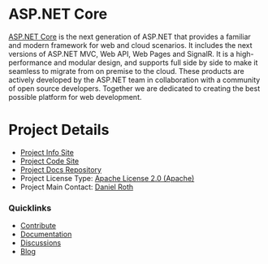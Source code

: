 # ASP.NET Core

[ASP.NET Core](https://www.asp.net/core) is the next generation of ASP.NET that provides a familiar and modern framework for web and cloud scenarios. It includes the next versions of ASP.NET MVC, Web API, Web Pages and SignalR. It is a high-performance and modular design, and supports full side by side to make it seamless to migrate from on premise to the cloud. These products are actively developed by the ASP.NET team in collaboration with a community of open source developers. Together we are dedicated to creating the best possible platform for web development.

# Project Details

* [Project Info Site](https://www.asp.net/core)
* [Project Code Site](https://github.com/aspnet/home)
* [Project Docs Repository](https://github.com/aspnet/Docs)
* Project License Type: [Apache License 2.0 (Apache)](https://github.com/aspnet/Home/blob/master/LICENSE.txt)
* Project Main Contact: [Daniel Roth](https://github.com/danroth27)

### Quicklinks

* [Contribute](https://github.com/aspnet/Home/blob/master/CONTRIBUTING.md)
* [Documentation](https://docs.microsoft.com/aspnet/core)
* [Discussions](https://github.com/aspnet/Home/issues)
* [Blog](https://blogs.msdn.com/b/webdev/)

